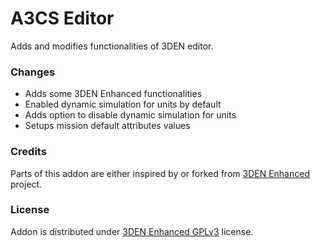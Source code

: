 # A3CS Editor
Adds and modifies functionalities of 3DEN editor.

### Changes
- Adds some 3DEN Enhanced functionalities
- Enabled dynamic simulation for units by default
- Adds option to disable dynamic simulation for units
- Setups mission default attributes values

### Credits
Parts of this addon are either inspired by or forked from [3DEN Enhanced](https://github.com/R3voA3/3den-Enhanced) project.

### License
Addon is distributed under [3DEN Enhanced GPLv3](https://github.com/R3voA3/3den-Enhanced/blob/master/LICENSE) license.
